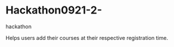 # Hackathon0921-2-
hackathon 

Helps users add their courses at their respective registration time. 
